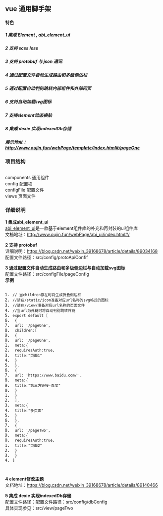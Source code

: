 <!DOCTYPE html> <html lang="zh"> <head> <meta charset="utf-8"/> <link rel="shortcut icon" href="https://www.mdeditor.com/images/logos/favicon.ico" type="image/x-icon"/> </head> <body><h2 id="h2-vue-"><a name="vue 通用脚手架" class="reference-link"></a><span class="header-link octicon octicon-link"></span>vue 通用脚手架</h2><h4 id="h4-u7279u8272"><a name="特色" class="reference-link"></a><span class="header-link octicon octicon-link"></span>特色</h4><h5 id="h5-1-element-abi_element_ui"><a name="1 集成 Element , abi_element_ui" class="reference-link"></a><span class="header-link octicon octicon-link"></span>1 集成 Element , abi_element_ui</h5><h5 id="h5-2-scss-less"><a name="2 支持 scss less" class="reference-link"></a><span class="header-link octicon octicon-link"></span>2 支持 scss less</h5><h5 id="h5-3-protobuf-json-"><a name="3 支持 protobuf 与 json 通讯" class="reference-link"></a><span class="header-link octicon octicon-link"></span>3 支持 protobuf 与 json 通讯</h5><h5 id="h5-4-"><a name="4 通过配置文件自动生成路由和多级侧边栏" class="reference-link"></a><span class="header-link octicon octicon-link"></span>4 通过配置文件自动生成路由和多级侧边栏</h5><h5 id="h5-5-"><a name="5 通过配置自动判别跳转内部组件和外部网页" class="reference-link"></a><span class="header-link octicon octicon-link"></span>5 通过配置自动判别跳转内部组件和外部网页</h5><h5 id="h5-6-svg-"><a name="6 支持自动加载svg图标" class="reference-link"></a><span class="header-link octicon octicon-link"></span>6 支持自动加载svg图标</h5><h5 id="h5-7-element-"><a name="7 支持element动态换肤" class="reference-link"></a><span class="header-link octicon octicon-link"></span>7 支持element动态换肤</h5><h5 id="h5-8-dexie-innerdb-"><a name="8 集成 dexie 实现indexedDb存储" class="reference-link"></a><span class="header-link octicon octicon-link"></span>8 集成 dexie 实现indexedDb存储</h5><h5 id="h5--http-www-oujin-fun-webpage-template-index-html-pageone"><a name="展示地址： http://www.oujin.fun/webPage/template/index.html#/pageOne" class="reference-link"></a><span class="header-link octicon octicon-link"></span>展示地址：<a href="http://www.oujin.fun/webPage/template/index.html#/pageOne">http://www.oujin.fun/webPage/template/index.html#/pageOne</a></h5><h3 id="h3-u9879u76EEu7ED3u6784"><a name="项目结构" class="reference-link"></a><span class="header-link octicon octicon-link"></span>项目结构</h3><p><img src="http://www.oujin.fun/img/template/1.png" alt=""> </p><p>components <i class="fa fa-long-arrow-right fa-emoji" title="long-arrow-right"></i> 通用组件<br>config <i class="fa fa-long-arrow-right fa-emoji" title="long-arrow-right"></i> 配置项<br>configFile <i class="fa fa-long-arrow-right fa-emoji" title="long-arrow-right"></i> 配置文件<br>views <i class="fa fa-long-arrow-right fa-emoji" title="long-arrow-right"></i> 页面文件</p> <h3 id="h3-u8BE6u7EC6u8BF4u660E"><a name="详细说明" class="reference-link"></a><span class="header-link octicon octicon-link"></span>详细说明</h3><p><strong>1 集成abi_element_ui</strong><br><a href="https://github.com/oujin-nb/abs_element_ui" title="abi_element_ui">abi_element_ui</a>是一款基于element组件库的补充和再封装的ui组件库<br>文档地址：<a href="http://www.oujin.fun/webPage/abi_ui/index.html#/">http://www.oujin.fun/webPage/abi_ui/index.html#/</a></p> <p><strong>2 支持 protobuf</strong><br>详细说明：<a href="https://blog.csdn.net/weixin_39168678/article/details/89034168">https://blog.csdn.net/weixin_39168678/article/details/89034168</a><br>配置文件路径：src/config/protoApiConfif </p><p><strong>3 通过配置文件自动生成路由和多级侧边栏与自动加载svg图标</strong><br>配置文件路径：src/configFile/pageConfig<br><strong>示例</strong></p> <pre class="prettyprint linenums prettyprinted" style=""><ol class="linenums"><li class="L0"><code class="lang-javascript"><span class="com">// 当children存在时将生成折叠侧边栏</span></code></li><li class="L1"><code class="lang-javascript"><span class="com">//请在/static/icon准备对应url名称的svg格式的图标 </span></code></li><li class="L2"><code class="lang-javascript"><span class="com">//请在/view/准备对应url名称的页面文件 </span></code></li><li class="L3"><code class="lang-javascript"><span class="com">//当url为外链时将自动判别跳转外链</span></code></li><li class="L4"><code class="lang-javascript"><span class="kwd">export</span><span class="pln"> </span><span class="kwd">default</span><span class="pln"> </span><span class="pun">[</span></code></li><li class="L5"><code class="lang-javascript"><span class="pln"> </span><span class="pun">{</span></code></li><li class="L6"><code class="lang-javascript"><span class="pln"> url</span><span class="pun">:</span><span class="pln"> </span><span class="str">'/pageOne'</span><span class="pun">,</span></code></li><li class="L7"><code class="lang-javascript"><span class="pln"> children</span><span class="pun">:[</span></code></li><li class="L8"><code class="lang-javascript"><span class="pln"> </span><span class="pun">{</span></code></li><li class="L9"><code class="lang-javascript"><span class="pln"> url</span><span class="pun">:</span><span class="pln"> </span><span class="str">'/pageOne'</span><span class="pun">,</span></code></li><li class="L0"><code class="lang-javascript"><span class="pln"> meta</span><span class="pun">:{</span></code></li><li class="L1"><code class="lang-javascript"><span class="pln"> requiresAuth</span><span class="pun">:</span><span class="kwd">true</span><span class="pun">,</span></code></li><li class="L2"><code class="lang-javascript"><span class="pln"> title</span><span class="pun">:</span><span class="str">"页面1"</span></code></li><li class="L3"><code class="lang-javascript"><span class="pln"> </span><span class="pun">}</span></code></li><li class="L4"><code class="lang-javascript"><span class="pln"> </span><span class="pun">},</span></code></li><li class="L5"><code class="lang-javascript"><span class="pln"> </span><span class="pun">{</span></code></li><li class="L6"><code class="lang-javascript"><span class="pln"> url</span><span class="pun">:</span><span class="pln"> </span><span class="str">'https://www.baidu.com/'</span><span class="pun">,</span></code></li><li class="L7"><code class="lang-javascript"><span class="pln"> meta</span><span class="pun">:{</span></code></li><li class="L8"><code class="lang-javascript"><span class="pln"> title</span><span class="pun">:</span><span class="str">"第三方链接-百度"</span></code></li><li class="L9"><code class="lang-javascript"><span class="pln"> </span><span class="pun">}</span></code></li><li class="L0"><code class="lang-javascript"><span class="pln"> </span><span class="pun">}</span></code></li><li class="L1"><code class="lang-javascript"><span class="pln"> </span><span class="pun">],</span></code></li><li class="L2"><code class="lang-javascript"><span class="pln"> meta</span><span class="pun">:{</span></code></li><li class="L3"><code class="lang-javascript"><span class="pln"> title</span><span class="pun">:</span><span class="str">"多页面"</span></code></li><li class="L4"><code class="lang-javascript"><span class="pln"> </span><span class="pun">}</span></code></li><li class="L5"><code class="lang-javascript"><span class="pln"> </span><span class="pun">},</span></code></li><li class="L6"><code class="lang-javascript"><span class="pln"> </span><span class="pun">{</span></code></li><li class="L7"><code class="lang-javascript"><span class="pln"> url</span><span class="pun">:</span><span class="pln"> </span><span class="str">'/pageTwo'</span><span class="pun">,</span></code></li><li class="L8"><code class="lang-javascript"><span class="pln"> meta</span><span class="pun">:{</span></code></li><li class="L9"><code class="lang-javascript"><span class="pln"> requiresAuth</span><span class="pun">:</span><span class="kwd">true</span><span class="pun">,</span></code></li><li class="L0"><code class="lang-javascript"><span class="pln"> title</span><span class="pun">:</span><span class="str">"页面2"</span></code></li><li class="L1"><code class="lang-javascript"><span class="pln"> </span><span class="pun">}</span></code></li><li class="L2"><code class="lang-javascript"><span class="pln"> </span><span class="pun">}</span></code></li><li class="L3"><code class="lang-javascript"><span class="pun">]</span></code></li></ol></pre> <p><img src="http://www.oujin.fun/img/template/2.png" alt=""> </p><p><strong>4 element修改主题</strong><br>文档地址：<a href="https://blog.csdn.net/weixin_39168678/article/details/89140466">https://blog.csdn.net/weixin_39168678/article/details/89140466</a></p> <p><strong>5 集成 dexie 实现indexedDb存储</strong><br>配置文件路径：配置文件路径：src/config/dbConfig<br>具体实现参见：src/view/pageTwo </p></body> </html>
